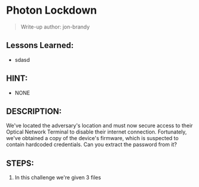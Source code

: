 # Photon Lockdown
> Write-up author: jon-brandy

## Lessons Learned:
- sdasd

## HINT:
- NONE

## DESCRIPTION:
We've located the adversary's location and must now secure access to their Optical Network Terminal to disable their internet connection. 
Fortunately, we've obtained a copy of the device's firmware, which is suspected to contain hardcoded credentials. Can you extract the password from it?

## STEPS:
1. In this challenge we're given 3 files
